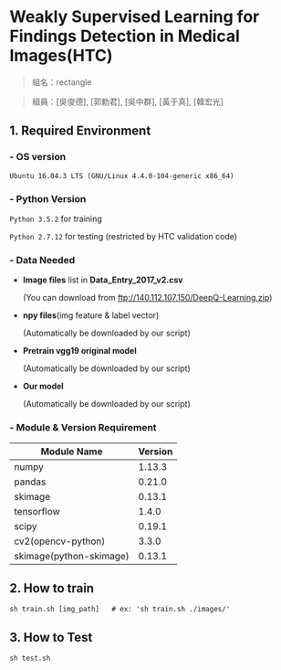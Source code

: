 # Weakly Supervised Learning for Findings Detection in Medical Images(HTC)

> 組名：rectangle

> 組員：[吳俊德], [郭勅君], [吳中群], [黃于真], [韓宏光]

## 1. Required Environment
### - OS version
```Ubuntu 16.04.3 LTS (GNU/Linux 4.4.0-104-generic x86_64)```

### - Python Version
```Python 3.5.2```  for training

```Python 2.7.12``` for testing (restricted by HTC validation code)

### - Data Needed
- **Image files** list in **Data_Entry_2017_v2.csv**

  (You can download from ftp://140.112.107.150/DeepQ-Learning.zip)
  
- **npy files**(img feature & label vector)

  (Automatically be downloaded by our script)
  
- **Pretrain vgg19 original model**

  (Automatically be downloaded by our script)
  
- **Our model**

  (Automatically be downloaded by our script)

### - Module & Version Requirement
**Module Name**|**Version**
---|---
numpy|1.13.3
pandas|0.21.0
skimage|0.13.1
tensorflow|1.4.0
scipy|0.19.1
cv2(opencv-python)|3.3.0
skimage(python-skimage)|0.13.1

## 2. How to train
```
sh train.sh [img_path]   # ex: 'sh train.sh ./images/'
```
## 3. How to Test
```
sh test.sh
```
